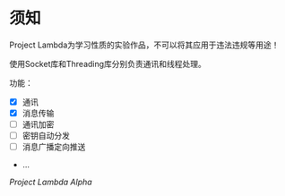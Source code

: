 # 须知
Project Lambda为学习性质的实验作品，不可以将其应用于违法违规等用途！

使用Socket库和Threading库分别负责通讯和线程处理。

功能：
- [x] 通讯
- [x] 消息传输
- [ ] 通讯加密
- [ ] 密钥自动分发
- [ ] 消息广播定向推送
- ...

*Project Lambda Alpha*